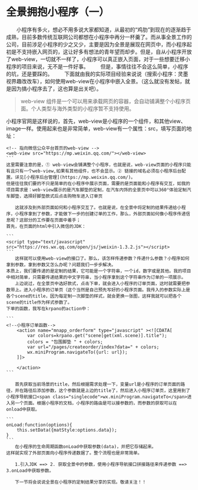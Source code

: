 # 全景拥抱小程序（一）
　　小程序有多火，想必不用多说大家都知道，从最初的“鸡肋”到现在的逐渐趋于成熟，目前多数传统互联网公司都想在小程序中再分一杯羹了。而从事全景工作的公司，目前涉足小程序的少之又少，主要是因为全景是展现在网页中，而小程序起初是不支持嵌入网页的，这让好多有想法的青年望而却步。但是，自从小程序开放了web-view，一切就不一样了，小程序可以真正嵌入页面，对于一些想要迁移小程序的项目来说，无不是一件好事。
　　但是，事情往往不会这么简单，小程序的坑，还是要踩的。
　　下面就由我的实际项目经验来说说（搜索小程序：灵墨视界趣改改车），如何使用web-view在小程序中嵌入全景。（这么就没有发帖，就是因为搞小程序去了，这也算是出关吧）。
> web-view 组件是一个可以用来承载网页的容器，会自动铺满整个小程序页面。个人类型与海外类型的小程序暂不支持使用。

小程序官网是这样说的，首先，web-view是小程序的一个组件，和其他view、image一样。使用起来也是非常简单，web-view有一个属性：src，填写页面的地址：

````
<!-- 指向微信公众平台首页的web-view -->
<web-view src="https://mp.weixin.qq.com/"></web-view>
```
这里需要注意的是，① web-view会铺满整个小程序，也就是说，web-view页面的小程序只能有且只有一个web-view,如果有其他组件，也不会显示。② 链接的域名必须在小程序后台配置。详见[小程序后台管理](https://mp.weixin.qq.com/)。
但是往往我们要的不只是简单的在小程序中展示页面，需要的是页面能和小程序有交互，如我的项目需求是：web-view展示的是汽车脚垫的定制，在汽车内饰的全景页中可以360°体验定制汽车脚垫，选择好脚垫款式后点击购物车进入订单页

　　这就涉及到外部页面如何和小程序交互了。也就是说，在全景中将定制的结果传递给小程序，小程序拿到了参数，才能做下一步的创建订单的工作，那么，外部页面如何像小程序传递信息呢？这部分的工作要在页面中着手；
首先，在页面的html中引入微信的JDK：

```
<script type="text/javascript" src="https://res.wx.qq.com/open/js/jweixin-1.3.2.js"></script>
```
　　这样就可以使用web-view的接口了。那么，该怎样传递参数？传递什么参数？小程序如何拿到参数，拿到参数又怎么办呢？问题我们一步步解决。
本质上，我们要传递的是定制的结果，它可能是一个字符串，一个id，数字或是其他。我的项目中相对简单，只需要传递结果的中文字符串，当小程序拿到这个字符串作为订单的一项展示。     
　　上边说过，在全景页中选好款式，点击下单，就会进入小程序的订单页面，这时就需要把参数带上。进入小程序的订单页（这个当然是自己预先写好的小程序页面。我传入的参数实际上是各个scene的title，因为每定制一次脚垫的样式，就会更换一张图，这样我就可以把各个scene的title作为样式参数了。
下单的函数，我写在krpano的action中：

```
<!--小程序订单函数-->
	<action name="mnapp_orderform" type="javascript" ><![CDATA[
		var colors=krpano.get("scene[get(xml.scene)].title");
        colors = "包围脚垫 " + colors;
		var url="/pages/createorder/index?data=" + colors;
	 	wx.miniProgram.navigateTo({url: url});
	]]>

	</action>
```

　　首先获取当前场景的title，然后根据需求处理一下，变量url是小程序的订单页面的路径，并在路径后添加参数，这个参数就是上边的title了，然后进入小程序订单页，这里用到了小程序导航接口<span class="singlecode">wx.miniProgram.navigateTo</span>进入另一个页面。根据小程序的文档，小程序的路由是可以接参数的，而参数的获取可以在onload中获取。

```
onLoad:function(options){
	this.setData({matStyle:options.data});
}
```
　　在小程序的生命周期函数onLoad中获取参数(data)，并把它存储起来。
这样就实现了外部页面向小程序传递数据了。整个流程也是非常简单。

　　1.引入JDK ==> 2. 获取全景中的参数，使用小程序导航接口拼接路径来传递参数 ==> 3.onLoad中获取参数。

　　下一节将会说说全景在小程序的定制结果分享的实现。敬请关注！！

